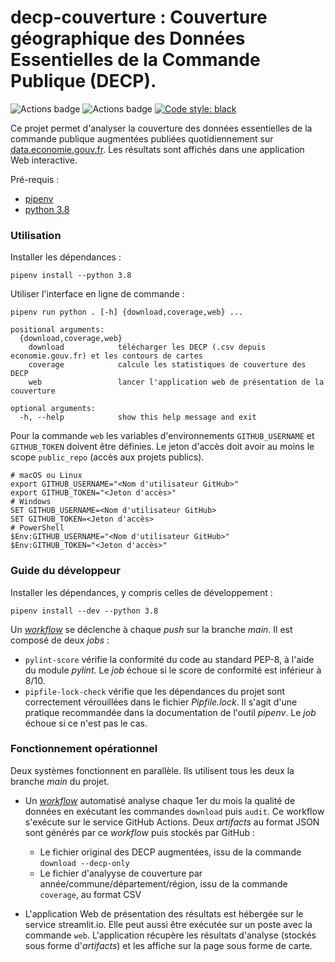# **decp-couverture** : Couverture géographique des Données Essentielles de la Commande Publique (DECP). 

![Actions badge](https://github.com/139bercy/decp-couverture/actions/workflows/tests.yaml/badge.svg)
![Actions badge](https://github.com/139bercy/decp-couverture/actions/workflows/run.yaml/badge.svg)
[![Code style: black](https://img.shields.io/badge/code%20style-black-000000.svg)](https://github.com/psf/black)

Ce projet permet d'analyser la couverture des données essentielles de la commande publique augmentées publiées quotidiennement sur [data.economie.gouv.fr](https://data.economie.gouv.fr/explore/dataset/decp_augmente/). Les résultats sont affichés dans une application Web interactive.

Pré-requis :
* [pipenv](https://pipenv-fork.readthedocs.io/en/latest/)
* [python 3.8](https://www.python.org/downloads/release/python-3810/)

### Utilisation

Installer les dépendances  :
```shell
pipenv install --python 3.8
```

Utiliser l'interface en ligne de commande  :
```
pipenv run python . [-h] {download,coverage,web} ...

positional arguments:
  {download,coverage,web}
    download            télécharger les DECP (.csv depuis economie.gouv.fr) et les contours de cartes
    coverage            calcule les statistiques de couverture des DECP
    web                 lancer l'application web de présentation de la couverture

optional arguments:
  -h, --help            show this help message and exit
```

Pour la commande `web` les variables d'environnements `GITHUB_USERNAME` et `GITHUB_TOKEN` doivent être définies. Le jeton d'accès doit avoir au moins le scope `public_repo` (accès aux projets publics).

```shell
# macOS ou Linux
export GITHUB_USERNAME="<Nom d'utilisateur GitHub>"
export GITHUB_TOKEN="<Jeton d'accès>"
# Windows
SET GITHUB_USERNAME=<Nom d'utilisateur GitHub>
SET GITHUB_TOKEN=<Jeton d'accès>
# PowerShell
$Env:GITHUB_USERNAME="<Nom d'utilisateur GitHub>"
$Env:GITHUB_TOKEN="<Jeton d'accès>"
```

### Guide du développeur

Installer les dépendances, y compris celles de développement  :
```shell
pipenv install --dev --python 3.8
```

Un [*workflow*](.github/workflows/tests.yaml) se déclenche à chaque *push* sur la branche *main*. Il est composé de deux *jobs* :
* `pylint-score` vérifie la conformité du code au standard PEP-8, à l'aide du module *pylint*. Le *job* échoue si le score de conformité est inférieur à 8/10.
* `pipfile-lock-check` vérifie que les dépendances du projet sont correctement vérouillées dans le fichier *Pipfile.lock*. Il s'agit d'une pratique recommandée dans la documentation de l'outil *pipenv*. Le *job* échoue si ce n'est pas le cas.

### Fonctionnement opérationnel

Deux systèmes fonctionnent en parallèle. Ils utilisent tous les deux la branche *main* du projet.

* Un [*workflow*](.github/workflows/run.yaml) automatisé analyse chaque 1er du mois la qualité de données en exécutant les commandes `download` puis `audit`. Ce workflow s'exécute sur le service GitHub Actions. Deux *artifacts* au format JSON sont générés par ce *workflow* puis stockés par GitHub :
  * Le fichier original des DECP augmentées, issu de la commande `download --decp-only`
  * Le fichier d'analyyse de couverture par année/commune/département/région, issu de la commande `coverage`, au format CSV

* L'application Web de présentation des résultats est hébergée sur le service streamlit.io. Elle peut aussi être exécutée sur un poste avec la commande `web`. L'application récupère les résultats d'analyse (stockés sous forme d'*artifacts*) et les affiche sur la page sous forme de carte.
